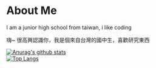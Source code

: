 # About Me
I am a junior high school from taiwan, i like coding

嗨~ 很高興認識你，我是個來自台灣的國中生，喜歡研究東西


[![Anurag's github stats](https://github-readme-stats.vercel.app/api?username=SpeditAt&theme=gruvbox)](https://github.com/SpeditAt/github-readme-stats)  
[![Top Langs](https://github-readme-stats.vercel.app/api/top-langs/?username=SpeditAt&layout=compact&theme=gruvbox)](https://github.com/SpeditAt/github-readme-stats)

<!---
WolfLangD/WolfLangD is a ✨ special ✨ repository because its `README.md` (this file) appears on your GitHub profile.
You can click the Preview link to take a look at your changes.
--->
